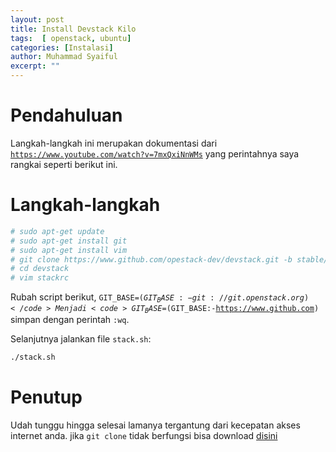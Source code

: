 ```yaml
---
layout: post
title: Install Devstack Kilo
tags:  [ openstack, ubuntu]
categories: [Instalasi]
author: Muhammad Syaiful
excerpt: ""
---
```


Pendahuluan
===

Langkah-langkah ini merupakan dokumentasi dari <code>https://www.youtube.com/watch?v=7mxQxiNnWMs</code> yang perintahnya saya rangkai seperti berikut ini.

Langkah-langkah
===

```bash
# sudo apt-get update
# sudo apt-get install git
# sudo apt-get install vim
# git clone https://www.github.com/opestack-dev/devstack.git -b stable/kilo
# cd devstack
# vim stackrc
```

Rubah script berikut, <code>GIT_BASE=$(GIT_BASE:-git://git.openstack.org)</code> Menjadi <code>GIT_BASE=$(GIT_BASE:-https://www.github.com)</code> simpan dengan perintah <code>:wq</code>.

Selanjutnya jalankan file <code>stack.sh</code>:

```bash
./stack.sh
```

Penutup
===

Udah tunggu hingga selesai lamanya tergantung dari kecepatan akses internet anda. jika <code>git clone</code> tidak berfungsi bisa download [disini](/myblog/assets/files/devstack-stable-kilo.zip)
